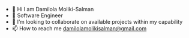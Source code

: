 - 👋 Hi I am Damilola Moliki-Salman
- 🌱 Software Engineer
-  💞️ I’m looking to collaborate on available projects within my capability
-  📫 How to reach me damilolamolikisalman@gmail.com

<!--
**Moliki-Salman/Moliki-Salman** is a ✨ _special_ ✨ repository because its `README.md` (this file) appears on your GitHub profile.

Here are some ideas to get you started:

- 🔭 I’m currently working on ...
- 🌱 I’m currently learning ...
- 👯 I’m looking to collaborate on ...
- 🤔 I’m looking for help with ...
- 💬 Ask me about ...
- 📫 How to reach me: ...
- 😄 Pronouns: ...
- ⚡ Fun fact: ...
-->
